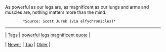<!--
title: As powerful as our legs are, as magnificent as our lungs and arms and muscles are, nothing matters more than the mind.
date: 2020-06-28T15:27:00.233Z
tags: powerful, legs, magnificent, quote
-->




As powerful as our legs are, as magnificent as our lungs and arms and muscles are, nothing matters more than the mind.

            *Source: Scott Jurek (via elfychronicles)*

<!--BOTTOM-POST-NAVIGATION-->
---

| [Tags](tags.md) | [powerful](tag-powerful.md) [legs](tag-legs.md) [magnificent](tag-magnificent.md) [quote](tag-quote.md) |

| [Newer](72453143767.md) | [Top](index.md) | [Older](72459318170.md) |